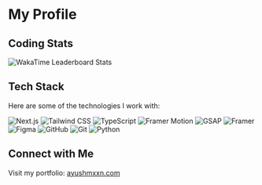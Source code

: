 # My Profile

## Coding Stats
![WakaTime Leaderboard Stats](https://i.postimg.cc/4N4sF8gf/wakatimeleaderboardstats-1.jpg)

## Tech Stack
Here are some of the technologies I work with:

![Next.js](https://skillicons.dev/icons?i=nextjs) ![Tailwind CSS](https://skillicons.dev/icons?i=tailwind) ![TypeScript](https://skillicons.dev/icons?i=ts) ![Framer Motion](https://skillicons.dev/icons?i=motion) ![GSAP](https://skillicons.dev/icons?i=gsap) ![Framer](https://skillicons.dev/icons?i=framer) ![Figma](https://skillicons.dev/icons?i=figma) ![GitHub](https://skillicons.dev/icons?i=github) ![Git](https://skillicons.dev/icons?i=git) ![Python](https://skillicons.dev/icons?i=python)

## Connect with Me
Visit my portfolio: [ayushmxxn.com](https://ayushmxxn.com/)
